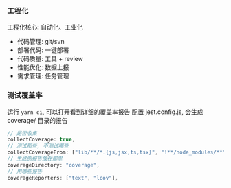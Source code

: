 ### 工程化
工程化核心: 自动化、工业化
- 代码管理: git/svn
- 部署代码: 一键部署
- 代码质量: 工具 + review
- 性能优化: 数据上报
- 需求管理: 任务管理

### 测试覆盖率
运行 `yarn ci`, 可以打开看到详细的覆盖率报告
配置 jest.config.js, 会生成 coverage/ 目录的报告
```js
// 是否收集
collectCoverage: true,
// 测试那些, 不测试哪些
collectCoverageFrom: ["lib/**/*.{js,jsx,ts,tsx}", "!**/node_modules/**"],
// 生成的报告放在那里
coverageDirectory: "coverage",
// 用哪些报告
coverageReporters: ["text", "lcov"],
```
